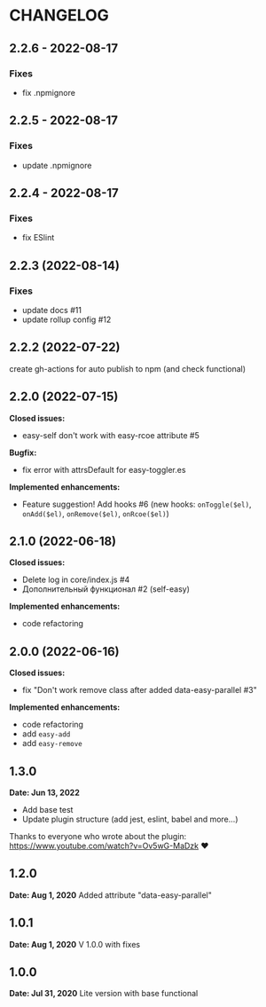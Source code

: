 # CHANGELOG

## 2.2.6 - 2022-08-17

### Fixes

- fix .npmignore

## 2.2.5 - 2022-08-17

### Fixes

- update .npmignore

## 2.2.4 - 2022-08-17

### Fixes

- fix ESlint

## 2.2.3 (2022-08-14)

### Fixes

- update docs #11
- update rollup config #12

## 2.2.2 (2022-07-22)

create gh-actions for auto publish to npm (and check functional)

## 2.2.0 (2022-07-15)

**Closed issues:**

- easy-self don't work with easy-rcoe attribute #5

**Bugfix:**

- fix error with attrsDefault for easy-toggler.es

**Implemented enhancements:**

- Feature suggestion! Add hooks #6 (new hooks: `onToggle($el)`, `onAdd($el)`, `onRemove($el)`, `onRcoe($el)`)

## 2.1.0 (2022-06-18)

**Closed issues:**

- Delete log in core/index.js #4
- Дополнительный функционал #2 (self-easy)

**Implemented enhancements:**

- code refactoring

## 2.0.0 (2022-06-16)

**Closed issues:**

- fix "Don't work remove class after added data-easy-parallel #3"

**Implemented enhancements:**

- code refactoring
- add `easy-add`
- add `easy-remove`

## 1.3.0

**Date: Jun 13, 2022**

- Add base test
- Update plugin structure (add jest, eslint, babel and more...)

Thanks to everyone who wrote about the plugin: https://www.youtube.com/watch?v=Ov5wG-MaDzk ❤

## 1.2.0

**Date: Aug 1, 2020**
Added attribute "data-easy-parallel"

## 1.0.1

**Date: Aug 1, 2020**
V 1.0.0 with fixes

## 1.0.0

**Date: Jul 31, 2020**
Lite version with base functional
